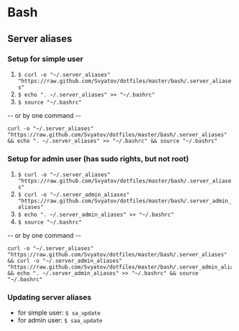 # Bash

## Server aliases

### Setup for simple user

1. `$ curl -o "~/.server_aliases" "https://raw.github.com/Svyatov/dotfiles/master/bash/.server_aliases"`
2. `$ echo ". ~/.server_aliases" >> "~/.bashrc"`
3. `$ source "~/.bashrc"`

-- or by one command --

```shell
curl -o "~/.server_aliases" "https://raw.github.com/Svyatov/dotfiles/master/bash/.server_aliases" && echo ". ~/.server_aliases" >> "~/.bashrc" && source "~/.bashrc"
```

### Setup for admin user (has sudo rights, but not root)

1. `$ curl -o "~/.server_aliases" "https://raw.github.com/Svyatov/dotfiles/master/bash/.server_aliases"`
2. `$ curl -o "~/.server_admin_aliases" "https://raw.github.com/Svyatov/dotfiles/master/bash/.server_admin_aliases"`
3. `$ echo ". ~/.server_admin_aliases" >> "~/.bashrc"`
4. `$ source "~/.bashrc"`

-- or by one command --
```shell
curl -o "~/.server_aliases" "https://raw.github.com/Svyatov/dotfiles/master/bash/.server_aliases" && curl -o "~/.server_admin_aliases" "https://raw.github.com/Svyatov/dotfiles/master/bash/.server_admin_aliases" && echo ". ~/.server_admin_aliases" >> "~/.bashrc" && source "~/.bashrc"
```

### Updating server aliases

* for simple user: `$ sa_update`
* for admin user: `$ saa_update`
